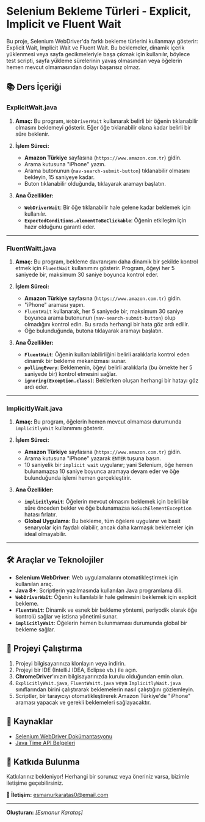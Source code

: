 # Selenium Bekleme Türleri - Explicit, Implicit ve Fluent Wait

Bu proje, Selenium WebDriver'da farklı bekleme türlerini kullanmayı gösterir: Explicit Wait, Implicit Wait ve Fluent Wait. Bu beklemeler, dinamik içerik yüklenmesi veya sayfa gecikmeleriyle başa çıkmak için kullanılır, böylece test scripti, sayfa yükleme sürelerinin yavaş olmasından veya öğelerin hemen mevcut olmamasından dolayı başarısız olmaz.

## 📚 Ders İçeriği

### **ExplicitWait.java**
1. **Amaç:** Bu program, `WebDriverWait` kullanarak belirli bir öğenin tıklanabilir olmasını beklemeyi gösterir. Eğer öğe tıklanabilir olana kadar belirli bir süre beklenir.
2. **İşlem Süreci:**
   - **Amazon Türkiye** sayfasına (`https://www.amazon.com.tr`) gidin.
   - Arama kutusuna "iPhone" yazın.
   - Arama butonunun (`nav-search-submit-button`) tıklanabilir olmasını bekleyin, 15 saniyeye kadar.
   - Buton tıklanabilir olduğunda, tıklayarak aramayı başlatın.
   
3. **Ana Özellikler:**
   - **`WebDriverWait`**: Bir öğe tıklanabilir hale gelene kadar beklemek için kullanılır.
   - **`ExpectedConditions.elementToBeClickable`**: Öğenin etkileşim için hazır olduğunu garanti eder.
   
---

### **FluentWaitt.java**
1. **Amaç:** Bu program, bekleme davranışını daha dinamik bir şekilde kontrol etmek için `FluentWait` kullanımını gösterir. Program, öğeyi her 5 saniyede bir, maksimum 30 saniye boyunca kontrol eder.
2. **İşlem Süreci:**
   - **Amazon Türkiye** sayfasına (`https://www.amazon.com.tr`) gidin.
   - "iPhone" araması yapın.
   - `FluentWait` kullanarak, her 5 saniyede bir, maksimum 30 saniye boyunca arama butonunun (`nav-search-submit-button`) olup olmadığını kontrol edin. Bu sırada herhangi bir hata göz ardı edilir.
   - Öğe bulunduğunda, butona tıklayarak aramayı başlatın.
   
3. **Ana Özellikler:**
   - **`FluentWait`**: Öğenin kullanılabilirliğini belirli aralıklarla kontrol eden dinamik bir bekleme mekanizması sunar.
   - **`pollingEvery`**: Beklemenin, öğeyi belirli aralıklarla (bu örnekte her 5 saniyede bir) kontrol etmesini sağlar.
   - **`ignoring(Exception.class)`**: Beklerken oluşan herhangi bir hatayı göz ardı eder.

---

### **ImplicitlyWait.java**
1. **Amaç:** Bu program, öğelerin hemen mevcut olmaması durumunda `implicitlyWait` kullanımını gösterir.
2. **İşlem Süreci:**
   - **Amazon Türkiye** sayfasına (`https://www.amazon.com.tr`) gidin.
   - Arama kutusuna "iPhone" yazarak `ENTER` tuşuna basın.
   - 10 saniyelik bir `implicit wait` uygulanır; yani Selenium, öğe hemen bulunamazsa 10 saniye boyunca aramaya devam eder ve öğe bulunduğunda işlemi hemen gerçekleştirir.
   
3. **Ana Özellikler:**
   - **`implicitlyWait`**: Öğelerin mevcut olmasını beklemek için belirli bir süre önceden bekler ve öğe bulunamazsa `NoSuchElementException` hatası fırlatır.
   - **Global Uygulama**: Bu bekleme, tüm öğelere uygulanır ve basit senaryolar için faydalı olabilir, ancak daha karmaşık beklemeler için ideal olmayabilir.

---

## 🛠️ Araçlar ve Teknolojiler
- **Selenium WebDriver**: Web uygulamalarını otomatikleştirmek için kullanılan araç.
- **Java 8+**: Scriptlerin yazılmasında kullanılan Java programlama dili.
- **`WebDriverWait`**: Öğenin kullanılabilir hale gelmesini beklemek için explicit bekleme.
- **`FluentWait`**: Dinamik ve esnek bir bekleme yöntemi, periyodik olarak öğe kontrolü sağlar ve istisna yönetimi sunar.
- **`implicitlyWait`**: Öğelerin hemen bulunmaması durumunda global bir bekleme sağlar.

## 🚀 Projeyi Çalıştırma
1. Projeyi bilgisayarınıza klonlayın veya indirin.
2. Projeyi bir IDE (IntelliJ IDEA, Eclipse vb.) ile açın.
3. **ChromeDriver**'ınızın bilgisayarınızda kurulu olduğundan emin olun.
4. `ExplicitlyWait.java`, `FluentWaitt.java` veya `ImplicitlyWait.java` sınıflarından birini çalıştırarak beklemelerin nasıl çalıştığını gözlemleyin.
5. Scriptler, bir tarayıcıyı otomatikleştirerek Amazon Türkiye'de "iPhone" araması yapacak ve gerekli beklemeleri sağlayacaktır.

## 📄 Kaynaklar
- [Selenium WebDriver Dokümantasyonu](https://www.selenium.dev/documentation/)
- [Java Time API Belgeleri](https://docs.oracle.com/javase/8/docs/api/java/time/Duration.html)

## 🤝 Katkıda Bulunma
Katkılarınız bekleniyor! Herhangi bir sorunuz veya öneriniz varsa, bizimle iletişime geçebilirsiniz.

**📧 İletişim:** esmanurkaratas0@email.com

---

**Oluşturan:** *[Esmanur Karataş]*  

